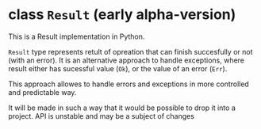 # class `Result` (early alpha-version)

This is a Result implementation in Python.

`Result` type represents  retult of opreation that can finish succesfully or not (with an error). It is an alternative approach to handle exceptions, where result either has sucessful value (`Ok`), or the value of an error (`Err`).

This approach allowes to handle errors and exceptions in more controlled and predictable way.

It will be made in such a way that it would be possible to drop it into a project.
API is unstable and may be a subject of changes

